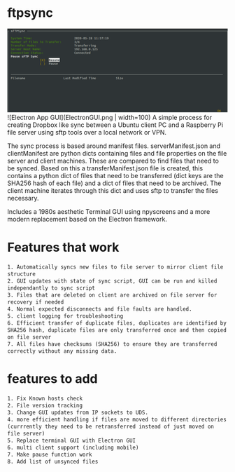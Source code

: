 # ftpsync
![npyscreen based GUI](GUI.png)
![Electron App GUI](ElectronGUI.png | width=100)
A simple process for creating Dropbox like sync between a Ubuntu client PC and a Raspberry Pi file server using sftp tools over a local network or VPN. 

The sync process is based around manifest files. serverManifest.json and clientManifest are python dicts containing files and file properties on the file server and client machines. These are compared to find files that need to be synced. Based on this a transferManifest.json file is created, this contains a python dict of files that need to be transferred (dict keys are the SHA256 hash of each file) and a dict of files that need to be archived. The client machine iterates through this dict and uses sftp to transfer the files necessary.

Includes a 1980s aesthetic Terminal GUI using npyscreens and a more modern replacement based on the Electron framework.

# Features that work
    1. Automatically syncs new files to file server to mirror client file structure
    2. GUI updates with state of sync script, GUI can be run and killed independantly to sync script
    3. Files that are deleted on client are archived on file server for recovery if needed
    4. Normal expected disconnects and file faults are handled. 
    5. client logging for troubleshooting
    6. Efficient transfer of duplicate files, duplicates are identified by SHA256 hash, duplicate files are only transferred once and then copied on file server
    7. All files have checksums (SHA256) to ensure they are transferred correctly without any missing data. 
    
# features to add
    1. Fix Known hosts check 
    2. File version tracking
    3. Change GUI updates from IP sockets to UDS.
    4. more efficient handling if files are moved to different directories (currrently they need to be retransferred instead of just moved on file server)
    5. Replace terminal GUI with Electron GUI
    6. multi client support (including mobile)
    7. Make pause function work
    8. Add list of unsynced files